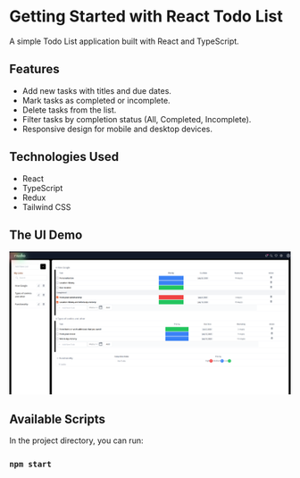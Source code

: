 # Getting Started with React Todo List

A simple Todo List application built with React and TypeScript.

## Features
- Add new tasks with titles and due dates.
- Mark tasks as completed or incomplete.
- Delete tasks from the list.
- Filter tasks by completion status (All, Completed, Incomplete).
- Responsive design for mobile and desktop devices.

## Technologies Used
- React
- TypeScript
- Redux
- Tailwind CSS

## The UI Demo
![](/public/images/todolist.png)


## Available Scripts
In the project directory, you can run:

### `npm start`
